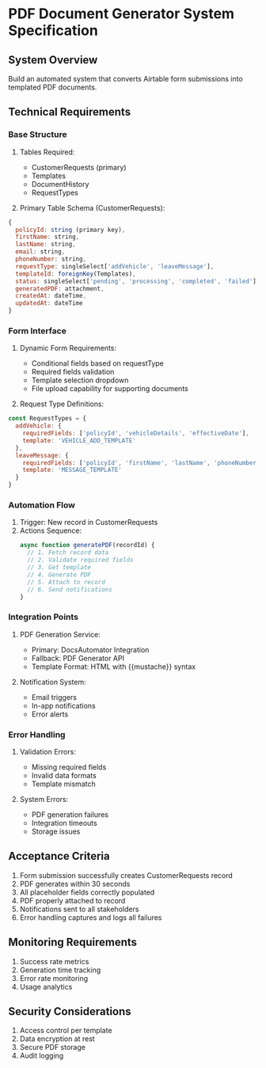 # PDF Document Generator System Specification

## System Overview
Build an automated system that converts Airtable form submissions into templated PDF documents.

## Technical Requirements

### Base Structure
1. Tables Required:
   - CustomerRequests (primary)
   - Templates
   - DocumentHistory
   - RequestTypes

2. Primary Table Schema (CustomerRequests):
```javascript
{
  policyId: string (primary key),
  firstName: string,
  lastName: string,
  email: string,
  phoneNumber: string,
  requestType: singleSelect['addVehicle', 'leaveMessage'],
  templateId: foreignKey(Templates),
  status: singleSelect['pending', 'processing', 'completed', 'failed'],
  generatedPDF: attachment,
  createdAt: dateTime,
  updatedAt: dateTime
}
```

### Form Interface
1. Dynamic Form Requirements:
   - Conditional fields based on requestType
   - Required fields validation
   - Template selection dropdown
   - File upload capability for supporting documents

2. Request Type Definitions:
```javascript
const RequestTypes = {
  addVehicle: {
    requiredFields: ['policyId', 'vehicleDetails', 'effectiveDate'],
    template: 'VEHICLE_ADD_TEMPLATE'
  },
  leaveMessage: {
    requiredFields: ['policyId', 'firstName', 'lastName', 'phoneNumber', 'email', 'reason'],
    template: 'MESSAGE_TEMPLATE'
  }
}
```

### Automation Flow
1. Trigger: New record in CustomerRequests
2. Actions Sequence:
   ```javascript
   async function generatePDF(recordId) {
     // 1. Fetch record data
     // 2. Validate required fields
     // 3. Get template
     // 4. Generate PDF
     // 5. Attach to record
     // 6. Send notifications
   }
   ```

### Integration Points
1. PDF Generation Service:
   - Primary: DocsAutomator Integration
   - Fallback: PDF Generator API
   - Template Format: HTML with {{mustache}} syntax

2. Notification System:
   - Email triggers
   - In-app notifications
   - Error alerts

### Error Handling
1. Validation Errors:
   - Missing required fields
   - Invalid data formats
   - Template mismatch

2. System Errors:
   - PDF generation failures
   - Integration timeouts
   - Storage issues

## Acceptance Criteria
1. Form submission successfully creates CustomerRequests record
2. PDF generates within 30 seconds
3. All placeholder fields correctly populated
4. PDF properly attached to record
5. Notifications sent to all stakeholders
6. Error handling captures and logs all failures

## Monitoring Requirements
1. Success rate metrics
2. Generation time tracking
3. Error rate monitoring
4. Usage analytics

## Security Considerations
1. Access control per template
2. Data encryption at rest
3. Secure PDF storage
4. Audit logging